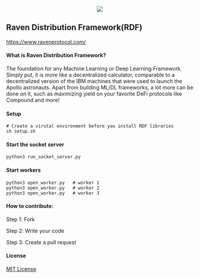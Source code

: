 <div align="center">
  <img src="https://static.wixstatic.com/media/8e555b_b0053aa9f21e4ff2bed34105ef06189d~mv2_d_4703_2828_s_4_2.png/v1/fill/w_156,h_86,al_c,q_85,usm_0.66_1.00_0.01/RP-Logo-B.webp">
</div>

## Raven Distribution Framework(RDF) 
https://www.ravenprotocol.com/


#### What is Raven Distribution Framework?
The foundation for any Machine Learning or Deep Learning Framework. Simply put, it is more like a decentralized calculator, comparable to a decentralized version of the IBM machines that were used to launch the Apollo astronauts. Apart from building ML/DL frameworks, a lot more can be done on it, such as maximizing yield on your favorite DeFi protocols like Compound and more!

#### Setup 
    
    # Create a virutal environment before you install RDF libraries
    sh setup.sh
    
#### Start the socket server

    python3 run_socket_server.py
    
#### Start workers

    python3 open_worker.py   # worker 1
    python3 open_worker.py   # worker 2
    python3 open_worker.py   # worker 3

#### How to contribute:

Step 1: Fork

Step 2: Write your code

Step 3: Create a pull request

#### License
[MIT License](https://github.com/ravenprotocol/raven-distribution-framework/blob/master/LICENSE)
